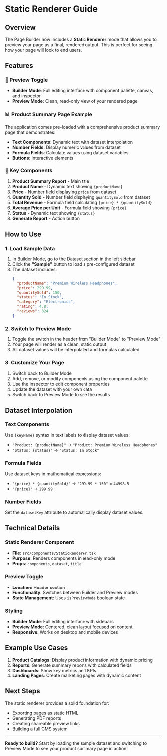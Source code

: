 # Static Renderer Guide

## Overview

The Page Builder now includes a **Static Renderer** mode that allows you to preview your page as a final, rendered output. This is perfect for seeing how your page will look to end users.

## Features

### 🔄 Preview Toggle

- **Builder Mode**: Full editing interface with component palette, canvas, and inspector
- **Preview Mode**: Clean, read-only view of your rendered page

### 📊 Product Summary Page Example

The application comes pre-loaded with a comprehensive product summary page that demonstrates:

- **Text Components**: Dynamic text with dataset interpolation
- **Number Fields**: Display numeric values from dataset
- **Formula Fields**: Calculate values using dataset variables
- **Buttons**: Interactive elements

### 🎯 Key Components

1. **Product Summary Report** - Main title
2. **Product Name** - Dynamic text showing `{productName}`
3. **Price** - Number field displaying `price` from dataset
4. **Quantity Sold** - Number field displaying `quantitySold` from dataset
5. **Total Revenue** - Formula field calculating `{price} * {quantitySold}`
6. **Average Price per Unit** - Formula field showing `{price}`
7. **Status** - Dynamic text showing `{status}`
8. **Generate Report** - Action button

## How to Use

### 1. Load Sample Data

1. In Builder Mode, go to the Dataset section in the left sidebar
2. Click the **"Sample"** button to load a pre-configured dataset
3. The dataset includes:
   ```json
   {
     "productName": "Premium Wireless Headphones",
     "price": 299.99,
     "quantitySold": 150,
     "status": "In Stock",
     "category": "Electronics",
     "rating": 4.8,
     "reviews": 324
   }
   ```

### 2. Switch to Preview Mode

1. Toggle the switch in the header from "Builder Mode" to "Preview Mode"
2. Your page will render as a clean, static output
3. All dataset values will be interpolated and formulas calculated

### 3. Customize Your Page

1. Switch back to Builder Mode
2. Add, remove, or modify components using the component palette
3. Use the inspector to edit component properties
4. Update the dataset with your own data
5. Switch back to Preview Mode to see the results

## Dataset Interpolation

### Text Components

Use `{keyName}` syntax in text labels to display dataset values:

- `"Product: {productName}"` → `"Product: Premium Wireless Headphones"`
- `"Status: {status}"` → `"Status: In Stock"`

### Formula Fields

Use dataset keys in mathematical expressions:

- `"{price} * {quantitySold}"` → `"299.99 * 150"` = `44998.5`
- `"{price}"` → `299.99`

### Number Fields

Set the `datasetKey` attribute to automatically display dataset values.

## Technical Details

### Static Renderer Component

- **File**: `src/components/StaticRenderer.tsx`
- **Purpose**: Renders components in read-only mode
- **Props**: `components`, `dataset`, `title`

### Preview Toggle

- **Location**: Header section
- **Functionality**: Switches between Builder and Preview modes
- **State Management**: Uses `isPreviewMode` boolean state

### Styling

- **Builder Mode**: Full editing interface with sidebars
- **Preview Mode**: Centered, clean layout focused on content
- **Responsive**: Works on desktop and mobile devices

## Example Use Cases

1. **Product Catalogs**: Display product information with dynamic pricing
2. **Reports**: Generate summary reports with calculated fields
3. **Dashboards**: Show key metrics and KPIs
4. **Landing Pages**: Create marketing pages with dynamic content

## Next Steps

The static renderer provides a solid foundation for:

- Exporting pages as static HTML
- Generating PDF reports
- Creating shareable preview links
- Building a full CMS system

---

**Ready to build?** Start by loading the sample dataset and switching to Preview Mode to see your product summary page in action!
